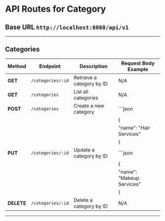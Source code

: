 
# API Routes for Category

## Base URL `http://localhost:8080/api/v1`

---

## Categories
| Method   | Endpoint          | Description                         | Request Body Example                          |
|----------|-------------------|-------------------------------------|-----------------------------------------------|
| **GET**  | `/categories/:id` | Retrieve a category by ID           | N/A                                           |
| **GET**  | `/categories`     | List all categories                 | N/A                                           |
| **POST** | `/categories`     | Create a new category               | ```json                                      |
|          |                   |                                     | {                                             |
|          |                   |                                     |   "name": "Hair Services"                    |
|          |                   |                                     | }                                             |
| **PUT**  | `/categories/:id` | Update a category by ID             | ```json                                      |
|          |                   |                                     | {                                             |
|          |                   |                                     |   "name": "Makeup Services"                  |
|          |                   |                                     | }                                             |
| **DELETE**| `/categories/:id` | Delete a category by ID             | N/A                                           |

---